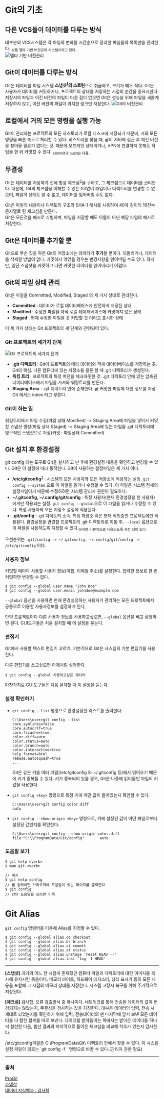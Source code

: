 # Git의 기초

## 다른 VCS들이 데이터를 다루는 방식

대부분의 VCS시스템은 각 파일의 변화를 시간순으로 정리한 파일들의 목록만을 관리한다. <sub>보통 델타 기반 버전관리 시스템이라고 한다.</sub>
<br/>
![델타 기반 버전관리](https://git-scm.com/book/en/v2/images/deltas.png)

## Git이 데이터를 다루는 방식

Git은 데이터를 파일 시스템 **스냅샷<sup>[1](#snapshot)</sup>의 스트림**으로 취급하고, 크기가 매우 작다. Git은 사용자가 데이터를 커밋하거나, 프로젝트의 상태를 저장하는 시점의 순간을 중요시한다. 저장시의 파일과 이전 버전의 파일이 다른 점이 없으면 Git은 성능을 위해 파일을 새롭게 저장하지 않고, 이전 버전의 파일이 위치한 링크만 저장한다.
![Git의 버전관리](https://git-scm.com/book/en/v2/images/snapshots.png)

## 로컬에서 거의 모든 명령을 실행 가능

Git이 관리하는 프로젝트의 모든 히스토리가 로컬 디스크에 저장되기 때문에, 거의 모든 명령을 빠른 속도로 처리할 수 있다. 히스토리를 찾을 때, 굳이 서버에 접근 후 예전 버전을 찾아올 필요가 없다는 것. 때문에 오프라인 상태이거나, VPN에 연결하지 못해도 작업을 한 뒤 커밋할 수 있다. <sub>commit과 push는 다름..</sub>

## 무결성

Git은 데이터를 저장하기 전에 항상 체크섬<sup>[2](#checksum)</sup>을 구하고, 그 체크섬으로 데이터를 관리한다. 때문에, Git의 체크섬을 이해할 수 있는 Git없이 파일이나 디렉토리를 변경할 수 없으며, 파일의 상태도 알 수 없고, 데이터를 잃어버릴 수도 없다.

Git은 파일의 내용이나 디렉토리 구조와 SHA-1 해시를 사용하여 40자 길이의 16진수 문자열로 된 체크섬을 만든다.
<br/>Git은 모든것을 해시로 식별하며, 파일을 저장할 때도 이름이 아닌 해당 파일의 해시로 저장한다.

## Git은 데이터를 추가할 뿐

Git으로 무슨 짓을 하든 Git의 저장소에는 데이터가 **추가**될 뿐이다. 되돌리거나, 데이터를 삭제할 방법이 없다. 커밋하지 않았을 경우는 변경사항을 잃어버릴 수도 있다. 하지만, 일단 스냅샷을 커밋하고 나면 커밋한 데이터를 잃어버리기 어렵다.

## Git의 파일 상태 관리

Git은 파일을 Committed, Modified, Staged 의 세 가지 상태로 관리한다.

- **Committed** : 데이터가 로컬 데이터베이스에 안전하게 저장된 상태
- **Modified** : 수정한 파일을 아직 로컬 데이터베이스에 커밋하지 않은 상태
- **Staged** : 현재 수정한 파일을 곳 커밋할 것 이라고 표시한 상태

이 세 가지 상태는 Git 프로젝트의 세 단계와 관련되어 있다.

### Git 프로젝트의 세가지 단계

![Git 프로젝트의 세가지 단계](https://git-scm.com/book/en/v2/images/areas.png)

- **.git 디렉토리** : Git이 프로젝트의 메타 데이터와 객체 데이터베이스를 저장하는 곳. Git의 핵심. 다른 컴퓨터에 있는 저장소를 클론 할 때 .git 디렉토리가 생성된다.
- **워킹 트리** : 프로젝트의 특정 버전을 체크아웃한 것. .git 디렉토리 안에 있는 압축된 데이터베이스에서 파일을 가져와 워킹트리를 만든다.
- **Staging Area** : .git 디렉토리 안에 존재한다. 곧 커밋한 파일에 대한 정보를 저장. Git 에서는 index 라고 부른다.

### Git이 하는 일

워킹트리에서 파일 수정(파일 상태 Modified) -> Staging Area에 파일을 넣어서 커밋할 스냅샷 생성(파일 상태 Staged) -> Staging Area에 있는 파일을 .git 디렉토리에 영구적인 스냅샷으로 저장(커밋 : 파일상태 Committed)

## Git 설치 후 환경설정

git config 라는 도구로 Git을 설치하고 난 후에 환경설정 내용을 확인하고 변경할 수 있다. Git은 이 설정에 따라 동작한다. Git이 사용하는 설정파일은 세 가지 이다.

- **/etc/gitconfig**<sup>[3](#config)</sup> : 시스템의 모든 사용자와 모든 저장소에 적용되는 설정. `git config --system` 으로 이 파일을 읽거나 수정할 수 있다. 이 파일은 시스템 전체의 설정파일이기 때문에 수정하려면 시스템 관리자 권한이 필요하다.
- **~/.gitconfig, ~/.config/git/config** : 특정 사용자(현재 환경설정을 한 사용자)에게만 적용되는 설정. `git config --global`으로 이 파일을 읽거나 수정할 수 있다. 특정 사용자의 모든 저장소 설정에 적용된다.
- **.git/config** : .git 디렉토리 소속. 특정 저장소 혹은 현재 작업중인 프로젝트에만 적용된다. 환경설정을 변경할 프로젝트의 .git 디렉토리로 이동 후, `--local` 옵션으로 이 파일을 사용하도록 지정할 수 있다.<sub>하지만 기본적으로 사용되도록 지정 되어 있다.</sub>

우선순위는 `.git/config -> ~/.gitconfig, ~/.config/git/config -> /etc/gitconfig` 이다.

### 사용자 정보

커밋할 때마다 사용할 사용자 정보(이름, 이메일 주소)를 설정한다. 입력한 정보로 한 번 커밋하면 변경할 수 없다.

```
$ git config --global user.name "John Doe"
$ git config --global user.email johndoe@example.com
```

`--global` 옵션을 사용하면 현재 환경설정하는 사용자가 관리하는 모든 프로젝트에서 공통으로 이용할 사용자정보를 설정하게 된다,

만약 프로젝트마다 다른 사용자 정보를 사용하고싶으면, `--global` 옵션을 빼고 설정하면 된다.
GUI도구들은 처음 설치할 때 이 설정을 묻는다.

### 편집기

Git에서 사용할 텍스트 편집기 고르기. 기본적으로 Git은 시스템의 기본 편집기를 사용한다.

다른 편집기를 쓰고싶으면 아래처럼 설정한다.

```
$ git config --global 사용하고싶은 에디터
```

마찬가지로 GUI도구들은 처음 설치할 때 이 설정을 묻는다.

### 설정 확인하기

- `git config --list` 명령으로 환경설정한 리스트를 출력한다.

  ```
  C:\Users\user>git config --list
  core.symlinks=false
  core.autocrlf=true
  core.fscache=true
  color.diff=auto
  color.status=auto
  color.branch=auto
  color.interactive=true
  help.format=html
  rebase.autosquash=true
  ...
  ```

  Git은 같은 키를 여러 파일(/etc/gitconfig 와 ~/.gitconfig 등)에서 읽어오기 때문에 키가 중복될 수 있다. 키가 중복되어 있을 경우, Git은 나중에 읽어들인 파일의 키값을 사용한다.

- `git config <key>` 명령으로 특정 키에 어떤 값이 들어있는지 확인할 수 있다.

  ```
  C:\Users\user>git config color.diff
  auto
  ```

- `git config --show-origin <key>` 명령으로, 키에 설정된 값이 어떤 파일로부터 설정된 값인지를 확인한다.

  ```
  C:\Users\user>git config --show-origin color.diff
  file:"C:\\ProgramData/Git/config"       auto
  ```

### 도움말 보기

```
$ git help <verb>
$ man git-<verb>

// 예시
$ git help config
// 를 입력하면 브라우저에 도움말이 있는 페이지를 출력한다.
$ git config
// 간단 도움말을 보려면 이쪽
```

# Git Alias

`git config` 명령어를 이용해 Alias를 지정할 수 있다.

```
$ git config --global alias.co checkout
$ git config --global alias.br branch
$ git config --global alias.ci commit
$ git config --global alias.st status
$ git config --global alias.unstage 'reset HEAD --'
$ git config --global alias.last 'log -1 HEAD'
```

---

<strong  id="snapshot">[스냅샷]</strong> 과거의 어느 한 시점에 존재했던 컴퓨터 파일과 디렉토리에 대한 이미지를 복사해 유지시킨 묶음이다. 메모리 바이트, 하드웨어 레지스터, 상태 표시기 등의 모든 내용을 포함해 그 시점의 메모리 상태를 저장한다. 시스템 고장시 복구를 위해 주기적으로 저장된다.

<strong id="checksum">[체크섬]</strong> 검사합. 오류 검출방식 중 하나이다. 네트워크를 통해 전송된 데이터의 값이 변경되지는 않았는지, 무결성을 검사하는 값을 지칭한다. 대부분 데이터의 입력, 전송 시 제대로 되었는지를 확인하기 위해 입력, 전송데이터의 맨 마지막에 앞서 보낸 모든 데이터를 다 합한 합계를 따로 보낸다. 데이터를 받아들이는 쪽에서는 받아온 데이터를 하나 씩 합산한 다음, 합산 결과와 마지막으로 들어온 체크섬을 비교해 착오가 있는지 검사한다.

<p id="config">/etc/gitconfig파일은 C:\ProgramData\Git\ 디렉토리 안에서 찾을 수 있다. 이 시스템 설정 파일의 경로는 `git config -f <file>` 명령으로 바꿀 수 있다.(관리자 권한 필요)</p>

---

### 출처

[ProGit](https://git-scm.com/book/ko/v2)
<br>
[스냅샷](https://guswnsla1223.tistory.com/13)
<br>
[네이버 지식백과 : 검사합](https://terms.naver.com/entry.nhn?docId=842282&cid=42346&categoryId=42346)
